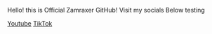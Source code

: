 Hello! this is Official Zamraxer GitHub! Visit my socials Below
testing

[Youtube](https://www.youtube.com/channel/UCxnRskmovJPfukiX0Azz8tg)
[TikTok](https://www.tiktok.com/@zamraxer?is_from_webapp=1&sender_device=pc)


